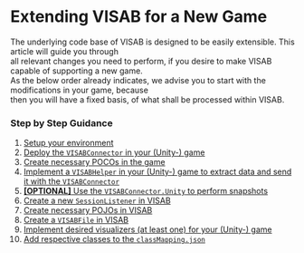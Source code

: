 # Extending VISAB for a New Game

The underlying code base of VISAB is designed to be easily extensible. This article will guide you through <br>
all relevant changes you need to perform, if you desire to make VISAB capable of supporting a new game.<br>
As the below order already indicates, we advise you to start with the modifications in your game, because <br>
then you will have a fixed basis, of what shall be processed within VISAB.

### Step by Step Guidance

1. [Setup your environment](https://visab-org.github.io/getting_started/setup.html)
2. [Deploy the <code>VISABConnector</code> in your (Unity-) game](https://github.com/VISAB-ORG/VISABConnector)
3. [Create necessary POCOs in the game](https://visab-org.github.io/code_samples/visab/pojos_pocos.html)
4. [Implement a <code>VISABHelper</code> in your (Unity-) game to extract data and send it with the <code>VISABConnector</code>](https://visab-org.github.io/code_samples/old/connector.html)
5. [**[OPTIONAL]** Use the <code>VISABConnector.Unity</code> to perform snapshots](https://visab-org.github.io/code_samples/visabconnector_unity/images.html)
6. [Create a new <code>SessionListener</code> in VISAB](https://visab-org.github.io/code_samples/visab/listener.html)
7. [Create necessary POJOs in VISAB](https://visab-org.github.io/code_samples/visab/pojos_pocos.html)
8. [Create a <code>VISABFile</code> in VISAB](https://visab-org.github.io/code_samples/visab/file.html)
9. [Implement desired visualizers (at least one) for your (Unity-) game](https://visab-org.github.io/documentation/visualizer/index.html)
10. [Add respective classes to the <code>classMapping.json</code>](https://visab-org.github.io/code_samples/visab/class_mapping.html)